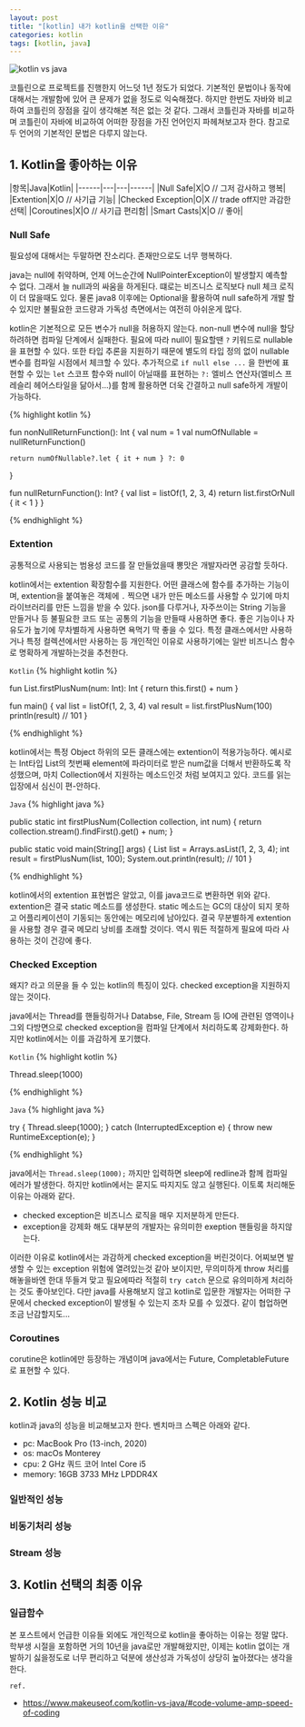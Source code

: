 ```yaml
---
layout: post
title: "[kotlin] 내가 kotlin을 선택한 이유"
categories: kotlin
tags: [kotlin, java]
---
```


![kotlin vs java]({{site.url}}/assets/images/kotlin-vs-java-01.png )

코틀린으로 프로젝트를 진행한지 어느덧 1년 정도가 되었다. 기본적인 문법이나 동작에 대해서는 개발함에 있어 큰 문제가 없을 정도로 익숙해졌다. 하지만 한번도 자바와 비교하여 코틀린의 장점을 깊이 생각해본 적은 없는 것 같다. 그래서 코틀린과 자바를 비교하며 코틀린이 자바에 비교하여 어떠한 장점을 가진 언어인지 파헤쳐보고자 한다. 참고로 두 언어의 기본적인 문법은 다루지 않는다.

## 1. Kotlin을 좋아하는 이유 

|항목|Java|Kotlin|
|------|---|---|------|
|Null Safe|X|O // 그저 감사하고 행복|
|Extention|X|O // 사기급 기능|
|Checked Exception|O|X // trade off지만 과감한 선택|
|Coroutines|X|O // 사기급 편리함|
|Smart Casts|X|O // 좋아|

### Null Safe
필요성에 대해서는 두말하면 잔소리다. 존재만으로도 너무 행복하다. 

java는 null에 취약하며, 언제 어느순간에 NullPointerException이 발생할지 예측할 수 없다. 그래서 늘 null과의 싸움을 하게된다. 떄로는 비즈니스 로직보다 null 체크 로직이 더 많을때도 있다. 물론 java8 이후에는 Optional을 활용하여 null safe하게 개발 할 수 있지만 불필요한 코드량과 가독성 측면에서는 여전히 아쉬운게 많다.

kotlin은 기본적으로 모든 변수가 null을 허용하지 않는다. non-null 변수에 null을 할당하려하면 컴파일 단계에서 실패한다. 필요에 따라 null이 필요할땐 `?` 키워드로 nullable을 표현할 수 있다. 또한 타입 추론을 지원하기 때문에 별도의 타입 정의 없이 nullable 변수를  컴파일 시점에서 체크할 수 있다. 추가적으로 ``` if null else ... ``` 을 한번에 표현할 수 있는 `let` 스코프 함수와 null이 아닐때를 표현하는 `?:` 엘비스 연산자(엘비스 프레슬리 헤어스타일을 닮아서...)를 함께 활용하면 더욱 간결하고 null safe하게 개발이 가능하다.

{% highlight kotlin %}

fun nonNullReturnFunction(): Int {
    val num = 1
    val numOfNullable = nullReturnFunction()

    return numOfNullable?.let { it + num } ?: 0
}

fun nullReturnFunction(): Int? {
    val list = listOf(1, 2, 3, 4)
    return list.firstOrNull { it < 1 }
}

{% endhighlight %}

### Extention
공통적으로 사용되는 범용성 코드를 잘 만들었을때 뽕맛은 개발자라면 공감할 듯하다.

kotlin에서는 extention 확장함수를 지원한다. 어떤 클래스에 함수를 추가하는 기능이며, extention을 붙여놓은 객체에 `.` 찍으면 내가 만든 메소드를 사용할 수 있기에 마치 라이브러리를 만든 느낌을 받을 수 있다. json를 다루거나, 자주쓰이는 String 기능을 만들거나 등 불필요한 코드 또는 공통의 기능을 만들때 사용하면 좋다. 좋은 기능이나 자유도가 높기에 무차별하게 사용하면 욕먹기 딱 좋을 수 있다. 특정 클래스에서만 사용하거나 특정 컬렉션에서만 사용하는 등 개인적인 이유로 사용하기에는 일반 비즈니스 함수로 명확하게 개발하는것을 추천한다.

`Kotlin`
{% highlight kotlin %}

fun List<Int>.firstPlusNum(num: Int): Int {
    return this.first() + num
}

fun main() {
    val list = listOf(1, 2, 3, 4)
    val result = list.firstPlusNum(100)
    println(result) // 101
}

{% endhighlight %}

kotlin에서는 특정 Object 하위의 모든 클래스에는 extention이 적용가능하다. 예시로는 Int타입 List의 첫번째 element에 파라미터로 받은 num값을 더해서 반환하도록 작성했으며, 마치 Collection에서 지원하는 메소드인것 처럼 보여지고 있다. 코드를 읽는 입장에서 심신이 편-안하다.

`Java`
{% highlight java %}

public static int firstPlusNum(Collection<Integer> collection, int num) {
    return collection.stream().findFirst().get() + num;
}

public static void main(String[] args) {
    List<Integer> list = Arrays.asList(1, 2, 3, 4);
    int result = firstPlusNum(list, 100);
    System.out.println(result); // 101
}

{% endhighlight %}

kotlin에서의 extention 표현법은 알았고, 이를 java코드로 변환하면 위와 같다. extention은 결국 static 메소드를 생성한다. static 메소드는 GC의 대상이 되지 못하고 어플리케이션이 기동되는 동안에는 메모리에 남아있다. 결국 무분별하게 extention을 사용할 경우 결국 메모리 낭비를 초래할 것이다. 역시 뭐든 적절하게 필요에 따라 사용하는 것이 건강에 좋다.

### Checked Exception
왜지? 라고 의문을 들 수 있는 kotlin의 특징이 있다. checked exception을 지원하지 않는 것이다.

java에서는 Thread를 핸들링하거나 Databse, File, Stream 등 IO에 관련된 영역이나 그외 다방면으로 checked exception을 컴파일 단계에서 처리하도록 강제화한다. 하지만 kotlin에서는 이를 과감하게 포기했다.

`Kotlin`
{% highlight kotlin %}

Thread.sleep(1000)

{% endhighlight %}

`Java`
{% highlight java %}

try {
    Thread.sleep(1000);
} catch (InterruptedException e) {
    throw new RuntimeException(e);
}

{% endhighlight %}

java에서는 `Thread.sleep(1000);` 까지만 입력하면 sleep에 redline과 함께 컴파일 에러가 발생한다. 하지만 kotlin에서는 묻지도 따지지도 않고 실행된다. 이토록 처리해둔 이유는 아래와 같다.
* checked exception은 비즈니스 로직을 매우 지저분하게 만든다.
* exception을 강제화 해도 대부분의 개발자는 유의미한 exeption 핸들링을 하지않는다.

이러한 이유로 kotlin에서는 과감하게 checked exception을 버린것이다. 어찌보면 발생할 수 있는 exception 위험에 열려있는것 같아 보이지만, 무의미하게 throw 처리를 해놓을바엔 한대 뚜들겨 맞고 필요에따라 적절히 `try catch` 문으로 유의미하게 처리하는 것도 좋아보인다. 다만 java를 사용해보지 않고 kotlin로 입문한 개발자는 어떠한 구문에서 checked exception이 발생될 수 있는지 조차 모를 수 있겠다. 같이 협업하면 조금 난감할지도...

### Coroutines
corutine은 kotlin에만 등장하는 개념이며 java에서는 Future, CompletableFuture로 표현할 수 있다.


## 2. Kotlin 성능 비교
kotlin과 java의 성능을 비교해보고자 한다. 벤치마크 스펙은 아래와 같다.

* pc: MacBook Pro (13-inch, 2020)
* os: macOs Monterey
* cpu: 2 GHz 쿼드 코어 Intel Core i5
* memory: 16GB 3733 MHz LPDDR4X

### 일반적인 성능

### 비동기처리 성능

### Stream 성능

## 3. Kotlin 선택의 최종 이유
### 일급함수

본 포스트에서 언급한 이유들 외에도 개인적으로 kotlin을 좋아하는 이유는 정말 많다. 학부생 시절을 포함하면 거의 10년을 java로만 개발해왔지만, 이제는 kotlin 없이는 개발하기 싫을정도로 너무 편리하고 덕분에 생산성과 가독성이 상당히 높아졌다는 생각을 한다.


`ref.`
* https://www.makeuseof.com/kotlin-vs-java/#code-volume-amp-speed-of-coding